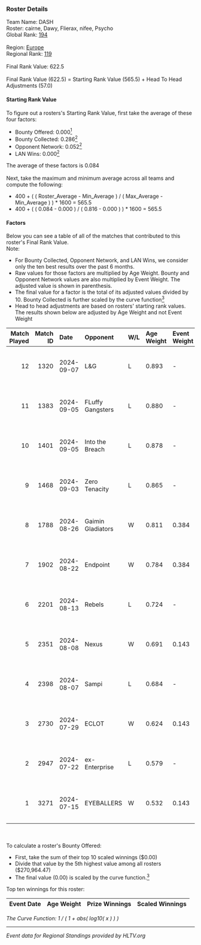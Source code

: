 ### Roster Details<br />
Team Name: DASH<br />
Roster: cairne, Dawy, Flierax, nifee, Psycho<br />
Global Rank: [194](../../standings_global_2024_10_23.md)<br />
<br />
Region: [Europe]( ../../standings_europe_2024_10_23.md)<br />
Regional Rank: [119]( ../../standings_europe_2024_10_23.md)<br />
<br />
Final Rank Value:  622.5<br />
<br />
Final Rank Value (622.5) = Starting Rank Value (565.5) + Head To Head Adjustments (57.0)<br />

#### Starting Rank Value<br />
To figure out a rosters's Starting Rank Value, first take the average of these four factors:<br />
- Bounty Offered: 0.000[<sup>1</sup>](#table2)
- Bounty Collected: 0.286[<sup>2</sup>](#table1)
- Opponent Network: 0.052[<sup>2</sup>](#table1)
- LAN Wins: 0.000[<sup>2</sup>](#table1)

The average of these factors is 0.084<br />
<br />
Next, take the maximum and minimum average across all teams and compute the following:<br />
- 400 + ( ( Roster_Average - Min_Average ) / ( Max_Average - Min_Average ) ) * 1600 = 565.5
- 400 + ( ( 0.084 - 0.000 ) / ( 0.816 - 0.000 ) ) * 1600 = 565.5


#### Factors<br />
Below you can see a table of all of the matches that contributed to this roster's Final Rank Value.<br />
Note:<br />

- For Bounty Collected, Opponent Network, and LAN Wins, we consider only the ten best results over the past 6 months.
- Raw values for those factors are multiplied by Age Weight. Bounty and Opponent Network values are also multiplied by Event Weight. The adjusted value is shown in parenthesis.
- The final value for a factor is the total of its adjusted values divided by 10. Bounty Collected is further scaled by the curve function[<sup>3</sup>](#curveFunction)
- Head to head adjustments are based on rosters' starting rank values. The results shown below are adjusted by Age Weight and not Event Weight
<span id="table1"></span><br />


| Match Played | Match ID | Date       | Opponent          | W/L | Age Weight | Event Weight | Bounty Collected | Opponent Network | LAN Wins  | H2H Adj. | Roster                               |
| -: | -: | :- | :- | :- | :- | :- | :- | :- | :- | -: | :- |
|           12 |     1320 | 2024-09-07 | L&G               | L   | 0.893      | -            | -                | -                | -         |    -9.45 | cairne, Dawy, Flierax, nifee, Psycho |
|           11 |     1383 | 2024-09-05 | FLuffy Gangsters  | L   | 0.880      | -            | -                | -                | -         |    -9.20 | cairne, Dawy, Flierax, nifee, Psycho |
|           10 |     1401 | 2024-09-05 | Into the Breach   | L   | 0.878      | -            | -                | -                | -         |    -4.21 | cairne, Dawy, Flierax, nifee, Psycho |
|            9 |     1468 | 2024-09-03 | Zero Tenacity     | L   | 0.865      | -            | -                | -                | -         |    -2.58 | cairne, Dawy, Flierax, nifee, Psycho |
|            8 |     1788 | 2024-08-26 | Gaimin Gladiators | W   | 0.811      | 0.384        | 0.019 (0.006)    | 0.639 (0.199)    | 0 (0.000) |    19.93 | cairne, Dawy, Flierax, nifee, Psycho |
|            7 |     1902 | 2024-08-22 | Endpoint          | W   | 0.784      | 0.384        | 0.055 (0.017)    | 0.565 (0.170)    | 0 (0.000) |    21.87 | cairne, Dawy, Flierax, nifee, Psycho |
|            6 |     2201 | 2024-08-13 | Rebels            | L   | 0.724      | -            | -                | -                | -         |    -3.05 | cairne, Dawy, Flierax, nifee, Psycho |
|            5 |     2351 | 2024-08-08 | Nexus             | W   | 0.691      | 0.143        | 0.005 (0.001)    | 0.513 (0.051)    | 0 (0.000) |    16.45 | cairne, Dawy, Flierax, nifee, Psycho |
|            4 |     2398 | 2024-08-07 | Sampi             | L   | 0.684      | -            | -                | -                | -         |    -2.66 | cairne, Dawy, Flierax, nifee, Psycho |
|            3 |     2730 | 2024-07-29 | ECLOT             | W   | 0.624      | 0.143        | 0.095 (0.008)    | 0.707 (0.063)    | 0 (0.000) |    19.04 | cairne, Dawy, Flierax, nifee, Psycho |
|            2 |     2947 | 2024-07-22 | ex-Enterprise     | L   | 0.579      | -            | -                | -                | -         |    -3.03 | cairne, Dawy, Flierax, nifee, Psycho |
|            1 |     3271 | 2024-07-15 | EYEBALLERS        | W   | 0.532      | 0.143        | 0.007 (0.001)    | 0.466 (0.035)    | 0 (0.000) |    13.85 | cairne, Dawy, Flierax, MERL, Psycho  |

<br />
<span id="table2"></span><br />
To calculate a roster's Bounty Offered:<br />

- First, take the sum of their top 10 scaled winnings ($0.00)
- Divide that value by the 5th highest value among all rosters ($270,964.47)
- The final value (0.00) is scaled by the curve function.[<sup>3</sup>](#curveFunction)

Top ten winnings for this roster:<br />

| Event Date | Age Weight | Prize Winnings | Scaled Winnings |
| :- | -: | :- | :- |


<span id="curveFunction"></span>_The Curve Function: 1 / ( 1 + abs( log10( x ) ) )_<br />

---
_Event data for Regional Standings provided by HLTV.org_<br />

